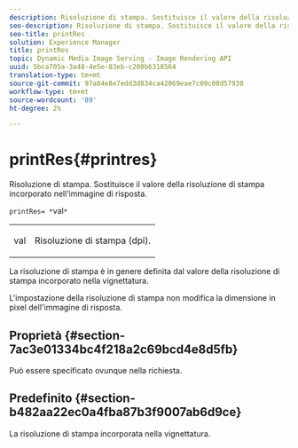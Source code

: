 ```yaml
---
description: Risoluzione di stampa. Sostituisce il valore della risoluzione di stampa incorporato nell’immagine di risposta.
seo-description: Risoluzione di stampa. Sostituisce il valore della risoluzione di stampa incorporato nell’immagine di risposta.
seo-title: printRes
solution: Experience Manager
title: printRes
topic: Dynamic Media Image Serving - Image Rendering API
uuid: 5bca705a-3a48-4e5e-83eb-c200b6318564
translation-type: tm+mt
source-git-commit: 97a84e8e7edd3d834ca42069eae7c09c00d57938
workflow-type: tm+mt
source-wordcount: '89'
ht-degree: 2%

---
```



# printRes{#printres}

Risoluzione di stampa. Sostituisce il valore della risoluzione di stampa incorporato nell’immagine di risposta.

`printRes= *`val`*`

<table id="simpletable_3B5576DD070547538E74D4059B3E8251"> 
 <tr class="strow"> 
  <td class="stentry"> <p><span class="varname"> val</span> </p> </td> 
  <td class="stentry"> <p>Risoluzione di stampa (dpi). </p></td> 
 </tr> 
</table>

La risoluzione di stampa è in genere definita dal valore della risoluzione di stampa incorporato nella vignettatura.

L&#39;impostazione della risoluzione di stampa non modifica la dimensione in pixel dell&#39;immagine di risposta.

## Proprietà {#section-7ac3e01334bc4f218a2c69bcd4e8d5fb}

Può essere specificato ovunque nella richiesta.

## Predefinito {#section-b482aa22ec0a4fba87b3f9007ab6d9ce}

La risoluzione di stampa incorporata nella vignettatura.

